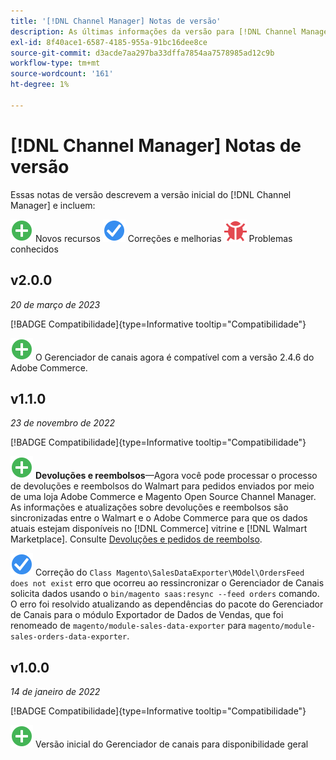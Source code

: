 ```yaml
---
title: '[!DNL Channel Manager] Notas de versão'
description: As últimas informações da versão para [!DNL Channel Manager] do Adobe Commerce.
exl-id: 8f40ace1-6587-4185-955a-91bc16dee8ce
source-git-commit: d3acde7aa297ba33dffa7854aa7578985ad12c9b
workflow-type: tm+mt
source-wordcount: '161'
ht-degree: 1%

---
```


# [!DNL Channel Manager] Notas de versão

Essas notas de versão descrevem a versão inicial do [!DNL Channel Manager] e incluem:

![Novo](../assets/new.svg) Novos recursos
![Problema corrigido](../assets/fix.svg) Correções e melhorias
![Problema conhecido](../assets/bug.svg) Problemas conhecidos


## v2.0.0

*20 de março de 2023*

[!BADGE Compatibilidade]{type=Informative tooltip="Compatibilidade"}

![Novo](../assets/new.svg)<!--CHAN-5893--> O Gerenciador de canais agora é compatível com a versão 2.4.6 do Adobe Commerce.

## v1.1.0

*23 de novembro de 2022*

[!BADGE Compatibilidade]{type=Informative tooltip="Compatibilidade"}

![Novo](../assets/new.svg)<!--CHAN-5204--> **Devoluções e reembolsos**—Agora você pode processar o processo de devoluções e reembolsos do Walmart para pedidos enviados por meio de uma loja Adobe Commerce e Magento Open Source Channel Manager. As informações e atualizações sobre devoluções e reembolsos são sincronizadas entre o Walmart e o Adobe Commerce para que os dados atuais estejam disponíveis no [!DNL Commerce] vitrine e [!DNL Walmart Marketplace]. Consulte [Devoluções e pedidos de reembolso](return-refund-orders.md).

![Fixo](../assets/fix.svg)<!--CHAN-5661--> Correção do `Class Magento\SalesDataExporter\MOdel\OrdersFeed does not exist` erro que ocorreu ao ressincronizar o Gerenciador de Canais solicita dados usando o `bin/magento saas:resync --feed orders` comando. O erro foi resolvido atualizando as dependências do pacote do Gerenciador de Canais para o módulo Exportador de Dados de Vendas, que foi renomeado de `magento/module-sales-data-exporter` para `magento/module-sales-orders-data-exporter`.

## v1.0.0

*14 de janeiro de 2022*

[!BADGE Compatibilidade]{type=Informative tooltip="Compatibilidade"}

![Novo](../assets/new.svg) Versão inicial do Gerenciador de canais para disponibilidade geral

